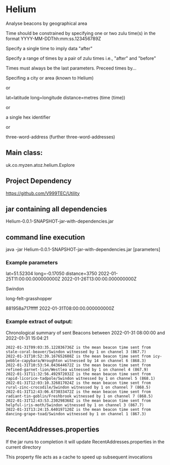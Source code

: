 # Helium
Analyse beacons by geographical area

Time should be constrained by specifying one or two zulu time(s) in the format YYYY-MM-DDThh:mm:ss.123456789Z

Specify a single time to imply data "after"

Specify a range of times by a pair of zulu times i.e., "after" and "before"

Times must always be the last parameters. Preceed times by...

Specifing a city or area (known to Helium)

or

lat=latitude long=longitude distance=metres (time (time))

or

a single hex identifier

or

three-word-address (further three-word-addresses)

 
## Main class:
uk.co.myzen.atoz.helium.Explore

## Project Dependency
https://github.com/V999TEC/Utility


## jar containing all dependencies 
Helium-0.0.1-SNAPSHOT-jar-with-dependencies.jar

## command line execution
java -jar Helium-0.0.1-SNAPSHOT-jar-with-dependencies.jar [parameters]



### Example parameters

lat=51.52304 long=-0.17050 distance=3750  2022-01-25T11:00:00.000000000Z 2022-01-26T13:00:00.000000000Z

Swindon

long-felt-grasshopper

881958a717fffff 2022-01-31T08:00:00.000000000Z

### Example extract of output:

Chronological summary of sent Beacons between 2022-01-31 08:00:00 and 2022-01-31 15:04:21

```
2022-01-31T09:03:35.122836736Z is the mean beacon time sent from stale-coral-beaver/Swindon witnessed by 1 on channel 3 (867.7)
2022-01-31T10:52:39.167652608Z is the mean beacon time sent from icy-pebble-capybara/Wroughton witnessed by 14 on channel 6 (868.3)
2022-01-31T10:53:54.043644672Z is the mean beacon time sent from refined-garnet-lion/Westlea witnessed by 1 on channel 4 (867.9)
2022-01-31T11:32:56.492972032Z is the mean beacon time sent from rapid-licorice-tadpole/Swindon witnessed by 1 on channel 5 (868.1)
2022-01-31T12:03:10.326817024Z is the mean beacon time sent from rural-zinc-crocodile/Swindon witnessed by 1 on channel 7 (868.5)
2022-01-31T12:43:06.673033472Z is the mean beacon time sent from radiant-tin-goblin/Freshbrook witnessed by 1 on channel 7 (868.5)
2022-01-31T12:43:53.230298368Z is the mean beacon time sent from helpful-iris-moth/Swindon witnessed by 1 on channel 3 (867.7)
2022-01-31T13:24:15.640197120Z is the mean beacon time sent from dancing-grape-toad/Swindon witnessed by 1 on channel 1 (867.3)
```


## RecentAddresses.properties
If the jar runs to completion it will update RecentAddresses.properties in the current directory

This property file acts as a cache to speed up subsequent invocations

